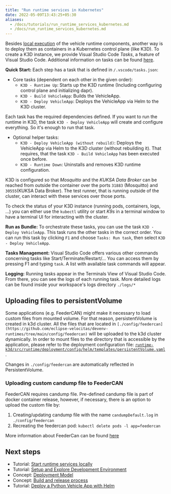 ```yaml
---
title: "Run runtime services in Kubernetes"
date: 2022-05-09T13:43:25+05:30
aliases:
  - /docs/tutorials/run_runtime_services_kubernetes.md
  - /docs/run_runtime_services_kubernetes.md
---
```


Besides [local execution](/docs/run_runtime_services_locally.md) of the vehicle runtime components, another way is to deploy them as containers in a Kubernetes control plane (like K3D). To create a K3D instance, we provide Visual Studio Code _Tasks_, a feature of Visual Studio Code. Additional information on tasks can be found [here](https://code.visualstudio.com/docs/editor/tasks).

**Quick Start:** Each step has a task that is defined in `/.vscode/tasks.json`:

* Core tasks (dependent on each other in the given order):
  * ```K3D - Runtime Up```: Starts up the K3D runtime (Including configuring control plane and initializing dapr).
  * ```K3D - Build VehicleApp```: Builds the VehicleApp.
  * ```K3D - Deploy VehicleApp```: Deploys the VehicleApp via Helm to the K3D cluster.

Each task has the required dependencies defined. If you want to run the runtime in K3D, the task ```K3D - Deploy VehicleApp``` will create and configure everything. So it's enough to run that task.

* Optional helper tasks:
  * ```K3D - Deploy VehicleApp (without rebuild)```: Deploys the VehicleApp via Helm to the K3D cluster (without rebuilding it). That requires, that the task ```K3D - Build VehicleApp``` has been executed once before.
  * ```K3D - Runtime Down```: Uninstalls and removes K3D runtime configuration.

K3D is configured so that _Mosquitto_ and the _KUKSA Data Broker_ can be reached from outside the container over the ports ```31883``` (Mosquitto) and ```30555```(KUKSA Data Broker). The test runner, that is running outside of the cluster, can interact with these services over those ports.

To check the status of your K3D instance (running pods, containers, logs, ...) you can either use the ```kubectl``` utility or start _K9s_ in a terminal window to have a terminal UI for interacting with the cluster.

**Run as Bundle:** To orchestrate these tasks, you can use the task `K3D - Deploy VehicleApp`. This task runs the other tasks in the correct order. You can run this task by clicking `F1` and choose `Tasks: Run task`, then select `K3D - Deploy VehicleApp`.

**Tasks Management:** Visual Studio Code offers various other commands concerning tasks like Start/Terminate/Restart/... You can access them by pressing F1 and typing `task`. A list with available task commands will appear.

**Logging:** Running tasks appear in the Terminals View of Visual Studio Code. From there, you can see the logs of each running task. More detailed logs can be found inside your workspace's logs directory `./logs/*`

## Uploading files to persistentVolume

Some applications (e.g. FeederCAN) might make it necessary to load custom files from mounted volume. For that reason, persistentVolume is created in k3d cluster.
All the files that are located in `[./config/feedercan](https://github.com/eclipse-velocitas/devenv-runtimes/tree/main/config/feedercan)` will be uploaded to the k3d cluster dynamically. In order to mount files to the directory that is accessible by the application, please refer to the deployment configuration file: [`runtime-k3d/src/runtime/deployment/config/helm/templates/persistentVolume.yaml`](https://github.com/eclipse-velocitas/devenv-runtimes/blob/main/runtime-k3d/src/runtime/deployment/config/helm/templates/persistentVolume.yaml).

Changes in `./config/feedercan` are automatically reflected in PersistentVolume.

### Uploading custom candump file to FeederCAN

FeederCAN requires candump file. Pre-defined candump file is part of docker container release, however, if necessary, there is an option to upload the custom file by:

1. Creating/updating candump file with the name `candumpDefault.log` in `./config/feedercan`
1. Recreating the feedercan pod: `kubectl delete pods -l app=feedercan`

More information about FeederCan can be found [here](https://github.com/eclipse/kuksa.val.feeders/tree/main/dbc2val)

## Next steps

* Tutorial: [Start runtime services locally](/docs/tutorials/run_runtime_services_locally.md)
* Tutorial: [Setup and Explore Development Environment](/docs/tutorials/setup_and_explore_development_environment.md)
* Concept: [Deployment Model](/docs/about/deployment-model)
* Concept: [Build and release process](/docs/about/deployment_model/vehicle_app_releases)
* Tutorial: [Deploy a Python Vehicle App with Helm](/docs/tutorials/tutorial_how_to_deploy_a_vehicle_app_with_helm.md)
